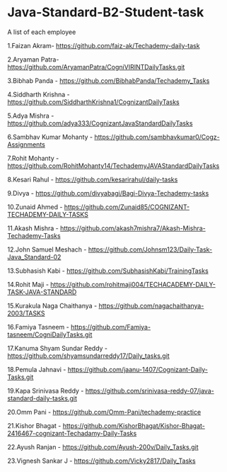 # Java-Standard-B2-Student-task
A list of each employee

1.Faizan Akram- https://github.com/faiz-ak/Techademy-daily-task

2.Aryaman Patra- https://github.com/AryamanPatra/CogniVIRINTDailyTasks.git

3.Bibhab Panda - https://github.com/BibhabPanda/Techademy_Tasks

4.Siddharth Krishna - https://github.com/SiddharthKrishna1/CognizantDailyTasks

5.Adya Mishra - https://github.com/adya333/CognizantJavaStandardDailyTasks

6.Sambhav Kumar Mohanty - https://github.com/sambhavkumar0/Cogz-Assignments

7.Rohit Mohanty - https://github.com/RohitMohanty14/TechademyJAVAStandardDailyTasks

8.Kesari Rahul - https://github.com/kesarirahul/daily-tasks

9.Divya - https://github.com/divyabagi/Bagi-Divya-Techademy-tasks

10.Zunaid Ahmed - https://github.com/Zunaid85/COGNIZANT-TECHADEMY-DAILY-TASKS

11.Akash Mishra - https://github.com/akash7mishra7/Akash-Mishra-Techademy-Tasks

12.John Samuel Meshach - https://github.com/Johnsm123/Daily-Task-Java_Standard-02

13.Subhasish Kabi - https://github.com/SubhasishKabi/TrainingTasks

14.Rohit Maji - https://github.com/rohitmaji004/TECHACADEMY-DAILY-TASK-JAVA-STANDARD

15.Kurakula Naga Chaithanya - https://github.com/nagachaithanya-2003/TASKS

16.Famiya Tasneem - https://github.com/Famiya-tasneem/CogniDailyTasks.git

17.Kanuma Shyam Sundar Reddy - https://github.com/shyamsundarreddy17/Daily_tasks.git

18.Pemula Jahnavi - https://github.com/jaanu-1407/Cognizant-Daily-Tasks.git

19.Kapa Srinivasa Reddy - https://github.com/srinivasa-reddy-07/java-standard-daily-tasks.git

20.Omm Pani - https://github.com/Omm-Pani/techademy-practice

21.Kishor Bhagat - https://github.com/KishorBhagat/Kishor-Bhagat-2416467-cognizant-Techadamy-Daily-Tasks

22.Ayush Ranjan - https://github.com/Ayush-200v/Daily_Tasks.git

23.Vignesh Sankar J - https://github.com/Vicky2817/Daily_Tasks




